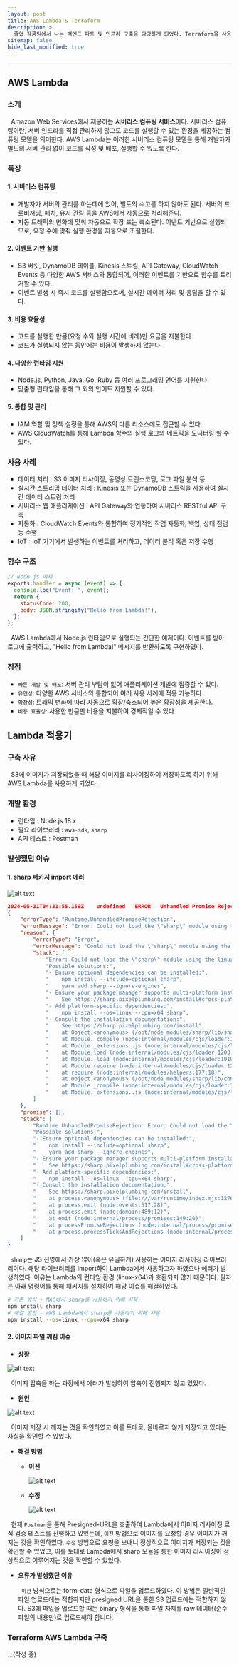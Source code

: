 ```yaml
---
layout: post
title: AWS Lambda & Terraform
description: >
  졸업 작품팀에서 나는 백엔드 파트 및 인프라 구축을 담당하게 되었다. Terraform을 사용하여 AWS Lambda를 구축하는 과정을 기술하고자 한다.
sitemap: false
hide_last_modified: true
---
```


---

## AWS Lambda

### 소개

&nbsp; Amazon Web Services에서 제공하는 **서버리스 컴퓨팅 서비스**이다. 서버리스 컴퓨팅이란, 서버 인프라를 직접 관리하지 않고도 코드를 실행할 수 있는 환경을 제공하는 컴퓨팅 모델을 의미한다. AWS Lambda는 이러한 서버리스 컴퓨팅 모델을 통해 개발자가 별도의 서버 관리 없이 코드를 작성 및 배포, 실행할 수 있도록 한다.

### 특징

#### 1. **서버리스 컴퓨팅**

- 개발자가 서버의 관리를 하는데에 있어, 별도의 수고를 하지 않아도 된다. 서버의 프로비저닝, 패치, 유지 관릳 등을 AWS에서 자동으로 처리해준다.
- 자동 트래픽의 변화에 맞춰 자동으로 확장 또는 축소된다. 이벤트 기반으로 실행되므로, 요청 수에 맞춰 실행 환경을 자동으로 조절한다.

#### 2. **이벤트 기반 실행**

- S3 버킷, DynamoDB 테이블, Kinesis 스트림, API Gateway, CloudWatch Events 등 다양한 AWS 서비스와 통합되어, 이러한 이벤트를 기반으로 함수를 트리거할 수 있다.
- 이벤트 발생 시 즉시 코드를 실행함으로써, 실시간 데이터 처리 및 응답을 할 수 있다.

#### 3. **비용 효율성**

- 코드를 실행한 만큼(요청 수와 실행 시간에 비례)만 요금을 지불한다.
- 코드가 실행되지 않는 동안에는 비용이 발생하지 않는다.

#### 4. **다양한 런타임 지원**

- Node.js, Python, Java, Go, Ruby 등 여러 프로그래밍 언어를 지원한다.
- 맞춤형 런타임을 통해 그 외의 언어도 지원할 수 있다.

#### 5. 통합 및 관리

- IAM 역할 및 정책 설정을 통해 AWS의 다른 리소스에도 접근할 수 있다.
- AWS CloudWatch를 통해 Lambda 함수의 실행 로그와 메트릭을 모니터링 할 수 있다.

### 사용 사례

- 데이터 처리 : S3 이미지 리사이징, 동영상 트랜스코딩, 로그 파일 분석 등
- 실시간 스트리밍 데이터 처리 : Kinesis 또는 DynamoDB 스트림을 사용하여 실시간 데이터 스트림 처리
- 서버리스 웹 애플리케이션 : API Gateway와 연동하여 서버리스 RESTful API 구축
- 자동화 : CloudWatch Events와 통합하여 정기적인 작업 자동화, 백업, 상태 점검 등 수행
- IoT : IoT 기기에서 발생하는 이벤트를 처리하고, 데이터 분석 혹은 저장 수행

### 함수 구조

```javascript
// Node.js 예제
exports.handler = async (event) => {
  console.log("Event: ", event);
  return {
    statusCode: 200,
    body: JSON.stringify("Hello from Lambda!"),
  };
};
```

&nbsp; AWS Lambda에서 Node.js 런타임으로 실행되는 간단한 예제이다. 이벤트를 받아 로그에 출력하고, "Hello from Lambda!" 메시지를 반환하도록 구현하였다.

### 장점

- `빠른 개발 및 배포`: 서버 관리 부담이 없어 애플리케이션 개발에 집중할 수 있다.
- `유연성`: 다양한 AWS 서비스와 통합되어 여러 사용 사례에 적용 가능하다.
- `확장성`: 트래픽 변화에 따라 자동으로 확장/축소되어 높은 확장성을 제공한다.
- `비용 효율성`: 사용한 만큼만 비용을 지불하여 경제적일 수 있다.

## Lambda 적용기

### 구축 사유

&nbsp; S3에 이미지가 저장되었을 때 해당 이미지를 리사이징하여 저장하도록 하기 위해 AWS Lambda를 사용하게 되었다.

### 개발 환경

- 런타임 : Node.js 18.x
- 필요 라이브러리 : `aws-sdk`, `sharp`
- API 테스트 : Postman

### 발생했던 이슈

#### 1. sharp 패키지 import 에러

![alt text](../../assets/img/docs/lambda/image.png)

```json
2024-05-31T04:31:55.159Z	undefined	ERROR	Unhandled Promise Rejection
{
    "errorType": "Runtime.UnhandledPromiseRejection",
    "errorMessage": "Error: Could not load the \"sharp\" module using the linux-x64 runtime\nPossible solutions:\n- Ensure optional dependencies can be installed:\n    npm install --include=optional sharp\n    yarn add sharp --ignore-engines\n- Ensure your package manager supports multi-platform installation:\n    See https://sharp.pixelplumbing.com/install#cross-platform\n- Add platform-specific dependencies:\n    npm install --os=linux --cpu=x64 sharp\n- Consult the installation documentation:\n    See https://sharp.pixelplumbing.com/install",
    "reason": {
        "errorType": "Error",
        "errorMessage": "Could not load the \"sharp\" module using the linux-x64 runtime\nPossible solutions:\n- Ensure optional dependencies can be installed:\n    npm install --include=optional sharp\n    yarn add sharp --ignore-engines\n- Ensure your package manager supports multi-platform installation:\n    See https://sharp.pixelplumbing.com/install#cross-platform\n- Add platform-specific dependencies:\n    npm install --os=linux --cpu=x64 sharp\n- Consult the installation documentation:\n    See https://sharp.pixelplumbing.com/install",
        "stack": [
            "Error: Could not load the \"sharp\" module using the linux-x64 runtime",
            "Possible solutions:",
            "- Ensure optional dependencies can be installed:",
            "    npm install --include=optional sharp",
            "    yarn add sharp --ignore-engines",
            "- Ensure your package manager supports multi-platform installation:",
            "    See https://sharp.pixelplumbing.com/install#cross-platform",
            "- Add platform-specific dependencies:",
            "    npm install --os=linux --cpu=x64 sharp",
            "- Consult the installation documentation:",
            "    See https://sharp.pixelplumbing.com/install",
            "    at Object.<anonymous> (/opt/node_modules/sharp/lib/sharp.js:114:9)",
            "    at Module._compile (node:internal/modules/cjs/loader:1364:14)",
            "    at Module._extensions..js (node:internal/modules/cjs/loader:1422:10)",
            "    at Module.load (node:internal/modules/cjs/loader:1203:32)",
            "    at Module._load (node:internal/modules/cjs/loader:1019:12)",
            "    at Module.require (node:internal/modules/cjs/loader:1231:19)",
            "    at require (node:internal/modules/helpers:177:18)",
            "    at Object.<anonymous> (/opt/node_modules/sharp/lib/constructor.js:10:1)",
            "    at Module._compile (node:internal/modules/cjs/loader:1364:14)",
            "    at Module._extensions..js (node:internal/modules/cjs/loader:1422:10)"
        ]
    },
    "promise": {},
    "stack": [
        "Runtime.UnhandledPromiseRejection: Error: Could not load the \"sharp\" module using the linux-x64 runtime",
        "Possible solutions:",
        "- Ensure optional dependencies can be installed:",
        "    npm install --include=optional sharp",
        "    yarn add sharp --ignore-engines",
        "- Ensure your package manager supports multi-platform installation:",
        "    See https://sharp.pixelplumbing.com/install#cross-platform",
        "- Add platform-specific dependencies:",
        "    npm install --os=linux --cpu=x64 sharp",
        "- Consult the installation documentation:",
        "    See https://sharp.pixelplumbing.com/install",
        "    at process.<anonymous> (file:///var/runtime/index.mjs:1276:17)",
        "    at process.emit (node:events:517:28)",
        "    at process.emit (node:domain:489:12)",
        "    at emit (node:internal/process/promises:149:20)",
        "    at processPromiseRejections (node:internal/process/promises:283:27)",
        "    at process.processTicksAndRejections (node:internal/process/task_queues:96:32)"
    ]
}
```

&nbsp; `sharp`는 JS 진영에서 가장 많이(혹은 유일하게) 사용하는 이미지 리사이징 라이브러리이다. 해당 라이브러리를 import하여 Lambda에서 사용하고자 하였으나 에러가 발생하였다. 이유는 Lambda의 런타임 환경 (linux-x64)과 호환되지 않기 때문이다. 필자는 아래 명령어를 통해 패키지를 설치하여 해당 이슈를 해결하였다.

```bash
# 기존 방식 - MAC에서 sharp를 사용하기 위해 사용
npm install sharp
# 해결 방안 - AWS Lambda에서 sharp를 사용하기 위해 사용
npm install --os=linux --cpu=x64 sharp
```

#### 2. 이미지 파일 깨짐 이슈

- **상황**

![alt text](../../assets/img/docs/lambda/image3.png)

&nbsp; 이미지 압축을 하는 과정에서 에러가 발생하여 압축이 진행되지 않고 있었다.

- **원인**

![alt text](../../assets/img/docs/lambda/image2.png)

&nbsp; 이미지 저장 시 깨지는 것을 확인하였고 이를 토대로, 올바르지 않게 저장되고 있다는 사실을 확인할 수 있었다.

- **해결 방법**

  - **이전**

    ![alt text](../../assets/img/docs/lambda/image4.png)

  - **수정**

    ![alt text](../../assets/img/docs/lambda/image1.png)

&nbsp; 현재 `Postman`을 통해 Presigned-URL을 호출하여 Lambda에서 이미지 리사이징 로직 검증 테스트를 진행하고 있었는데, `이전` 방법으로 이미지를 요청할 경우 이미지가 깨지는 것을 확인하였다. `수정` 방법으로 요청을 보내니 정상적으로 이미지가 저장되는 것을 확인할 수 있었고, 이를 토대로 Lambda에서 sharp 모듈을 통한 이미지 리사이징이 정상적으로 이루어지는 것을 확인할 수 있었다.

- **오류가 발생했던 이유**

  &nbsp; `이전` 방식으로는 form-data 형식으로 파일을 업로드하였다. 이 방법은 일반적인 파일 업로드에는 적합하지만 presigned URL을 통한 S3 업로드에는 적합하지 않다. S3에 파일을 업로드할 때는 binary 형식을 통해 파일 자체를 raw 데이터(순수 파일의 내용만)로 업로드해야 합니다.

### Terraform AWS Lambda 구축

...(작성 중)
